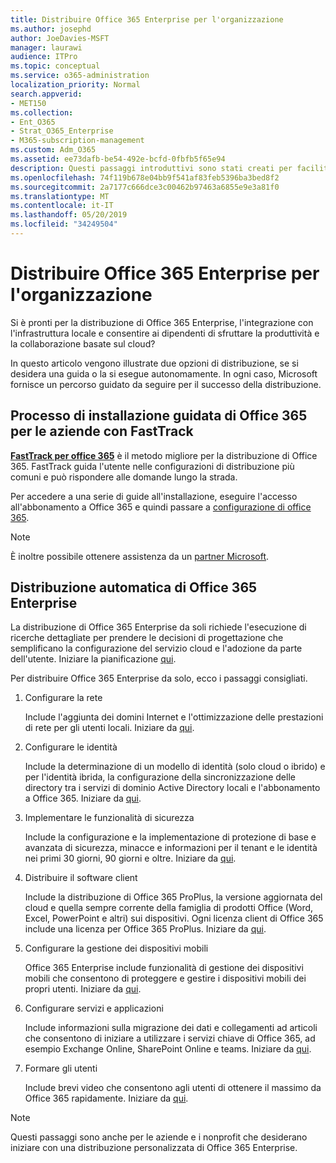 ```yaml
---
title: Distribuire Office 365 Enterprise per l'organizzazione
ms.author: josephd
author: JoeDavies-MSFT
manager: laurawi
audience: ITPro
ms.topic: conceptual
ms.service: o365-administration
localization_priority: Normal
search.appverid:
- MET150
ms.collection:
- Ent_O365
- Strat_O365_Enterprise
- M365-subscription-management
ms.custom: Adm_O365
ms.assetid: ee73dafb-be54-492e-bcfd-0fbfb5f65e94
description: Questi passaggi introduttivi sono stati creati per facilitare la configurazione della rete, creare identità, distribuire Office 365 ProPlus, eseguire la migrazione dei dati e aiutare gli utenti dell'organizzazione a iniziare a usare Office 365.
ms.openlocfilehash: 74f119b678e04bb9f541af83feb5396ba3bed8f2
ms.sourcegitcommit: 2a7177c666dce3c00462b97463a6855e9e3a81f0
ms.translationtype: MT
ms.contentlocale: it-IT
ms.lasthandoff: 05/20/2019
ms.locfileid: "34249504"
---
```

# <a name="deploy-office-365-enterprise-for-your-organization"></a>Distribuire Office 365 Enterprise per l'organizzazione

Si è pronti per la distribuzione di Office 365 Enterprise, l'integrazione con l'infrastruttura locale e consentire ai dipendenti di sfruttare la produttività e la collaborazione basate sul cloud?

In questo articolo vengono illustrate due opzioni di distribuzione, se si desidera una guida o la si esegue autonomamente. In ogni caso, Microsoft fornisce un percorso guidato da seguire per il successo della distribuzione.

## <a name="guided-enterprise-office-365-setup-process-with-fasttrack"></a>Processo di installazione guidata di Office 365 per le aziende con FastTrack

**[FastTrack per office 365](https://docs.microsoft.com/fasttrack/O365-fasttrack-benefit-for-office-365)** è il metodo migliore per la distribuzione di Office 365. FastTrack guida l'utente nelle configurazioni di distribuzione più comuni e può rispondere alle domande lungo la strada. 

Per accedere a una serie di guide all'installazione, eseguire l'accesso all'abbonamento a Office 365 e quindi passare a [configurazione di office 365](https://aka.ms/o365fasttrack).

>[!Note]
>È inoltre possibile ottenere assistenza da un [partner Microsoft](https://www.microsoft.com/solution-providers/home).
>

## <a name="self-deployment-of-office-365-enterprise"></a>Distribuzione automatica di Office 365 Enterprise

La distribuzione di Office 365 Enterprise da soli richiede l'esecuzione di ricerche dettagliate per prendere le decisioni di progettazione che semplificano la configurazione del servizio cloud e l'adozione da parte dell'utente. Iniziare la pianificazione [qui](get-your-organization-ready-for-office-365.md).

Per distribuire Office 365 Enterprise da solo, ecco i passaggi consigliati.

1. Configurare la rete

   Include l'aggiunta dei domini Internet e l'ottimizzazione delle prestazioni di rete per gli utenti locali. Iniziare da [qui](set-up-network-for-office-365.md).
 
2. Configurare le identità

   Include la determinazione di un modello di identità (solo cloud o ibrido) e per l'identità ibrida, la configurazione della sincronizzazione delle directory tra i servizi di dominio Active Directory locali e l'abbonamento a Office 365. Iniziare da [qui](protect-your-global-administrator-accounts.md).

3. Implementare le funzionalità di sicurezza

   Include la configurazione e la implementazione di protezione di base e avanzata di sicurezza, minacce e informazioni per il tenant e le identità nei primi 30 giorni, 90 giorni e oltre. Iniziare da [qui](https://docs.microsoft.com/office365/securitycompliance/security-roadmap).
 
4. Distribuire il software client

   Include la distribuzione di Office 365 ProPlus, la versione aggiornata del cloud e quella sempre corrente della famiglia di prodotti Office (Word, Excel, PowerPoint e altri) sui dispositivi. Ogni licenza client di Office 365 include una licenza per Office 365 ProPlus. Iniziare da [qui](https://docs.microsoft.com/DeployOffice/deployment-guide-for-office-365-proplus).
 
5. Configurare la gestione dei dispositivi mobili

   Office 365 Enterprise include funzionalità di gestione dei dispositivi mobili che consentono di proteggere e gestire i dispositivi mobili dei propri utenti. Iniziare da [qui](https://support.office.com/article/set-up-mobile-device-management-mdm-in-office-365-dd892318-bc44-4eb1-af00-9db5430be3cd).
 
6. Configurare servizi e applicazioni

   Include informazioni sulla migrazione dei dati e collegamenti ad articoli che consentono di iniziare a utilizzare i servizi chiave di Office 365, ad esempio Exchange Online, SharePoint Online e teams. Iniziare da [qui](configure-services-and-applications.md).
 
7. Formare gli utenti

   Include brevi video che consentono agli utenti di ottenere il massimo da Office 365 rapidamente. Iniziare da [qui](https://docs.microsoft.com/office365/admin/admin-overview/get-started-with-office-365#training-resources-for-your-users).
 

>[!Note]
>Questi passaggi sono anche per le aziende [](https://go.microsoft.com/fwlink/?LinkId=627221) e i nonprofit che desiderano iniziare con una distribuzione personalizzata di Office 365 Enterprise. 
>
